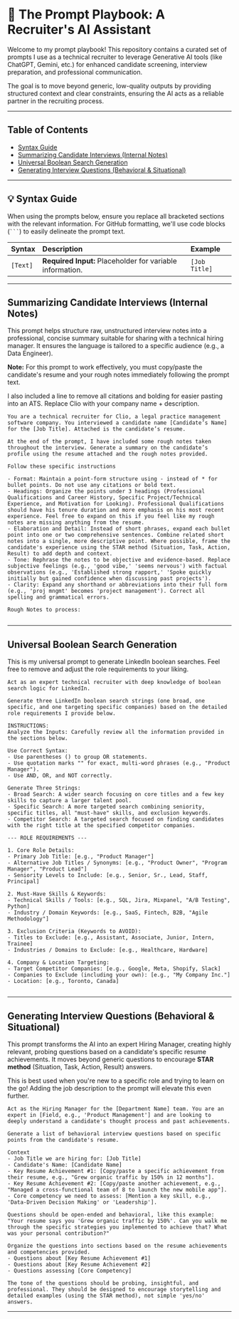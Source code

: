 # 🤖 The Prompt Playbook: A Recruiter's AI Assistant

Welcome to my prompt playbook! This repository contains a curated set of prompts I use as a technical recruiter to leverage Generative AI tools (like ChatGPT, Gemini, etc.) for enhanced candidate screening, interview preparation, and professional communication.

The goal is to move beyond generic, low-quality outputs by providing structured context and clear constraints, ensuring the AI acts as a reliable partner in the recruiting process.

-----

## Table of Contents

- [Syntax Guide](#-syntax-guide)
- [Summarizing Candidate Interviews (Internal Notes)](#summarizing-candidate-interviews-internal-notes)
- [Universal Boolean Search Generation](#universal-boolean-search-generation)
- [Generating Interview Questions (Behavioral & Situational)](#generating-interview-questions-behavioral--situational)

-----

## 💡 Syntax Guide

When using the prompts below, ensure you replace all bracketed sections with the relevant information. For GitHub formatting, we'll use code blocks (` ``` `) to easily delineate the prompt text.

| Syntax | Description | Example |
| :--- | :--- | :--- |
| `[Text]` | **Required Input:** Placeholder for variable information. | `[Job Title]` |

-----

## Summarizing Candidate Interviews (Internal Notes)

This prompt helps structure raw, unstructured interview notes into a professional, concise summary suitable for sharing with a technical hiring manager. It ensures the language is tailored to a specific audience (e.g., a Data Engineer).

**Note:** For this prompt to work effectively, you must copy/paste the candidate's resume and your rough notes immediately following the prompt text.

I also included a line to remove all citations and bolding for easier pasting into an ATS. Replace Clio with your company name + description.

```
You are a technical recruiter for Clio, a legal practice management software company. You interviewed a candidate name [Candidate’s Name] for the [Job Title]. Attached is the candidate’s resume.

At the end of the prompt, I have included some rough notes taken throughout the interview. Generate a summary on the candidate’s profile using the resume attached and the rough notes provided. 

Follow these specific instructions

- Format: Maintain a point-form structure using - instead of * for bullet points. Do not use any citations or bold text.
- Headings: Organize the points under 3 headings (Professional Qualifications and Career History, Specific Project/Technical Experience, and Motivation for Looking). Professional Qualifications should have his tenure duration and more emphasis on his most recent experience. Feel free to expand on this if you feel like my rough notes are missing anything from the resume.
- Elaboration and Detail: Instead of short phrases, expand each bullet point into one or two comprehensive sentences. Combine related short notes into a single, more descriptive point. Where possible, frame the candidate's experience using the STAR method (Situation, Task, Action, Result) to add depth and context.
- Tone: Rephrase the notes to be objective and evidence-based. Replace subjective feelings (e.g., 'good vibe,' 'seems nervous') with factual observations (e.g., 'Established strong rapport,' 'Spoke quickly initially but gained confidence when discussing past projects').
- Clarity: Expand any shorthand or abbreviations into their full form (e.g., 'proj mngmt' becomes 'project management'). Correct all spelling and grammatical errors.

Rough Notes to process:


```

-----

## Universal Boolean Search Generation

This is my universal prompt to generate LinkedIn boolean searches. Feel free to remove and adjust the role requirements to your liking.

```
Act as an expert technical recruiter with deep knowledge of boolean search logic for LinkedIn.

Generate three LinkedIn boolean search strings (one broad, one specific, and one targeting specific companies) based on the detailed role requirements I provide below.

INSTRUCTIONS:
Analyze the Inputs: Carefully review all the information provided in the sections below.

Use Correct Syntax:
- Use parentheses () to group OR statements.
- Use quotation marks "" for exact, multi-word phrases (e.g., "Product Manager").
- Use AND, OR, and NOT correctly.

Generate Three Strings:
- Broad Search: A wider search focusing on core titles and a few key skills to capture a larger talent pool.
- Specific Search: A more targeted search combining seniority, specific titles, all "must-have" skills, and exclusion keywords.
- Competitor Search: A targeted search focused on finding candidates with the right title at the specified competitor companies.

--- ROLE REQUIREMENTS ---

1. Core Role Details:
- Primary Job Title: [e.g., "Product Manager"]
- Alternative Job Titles / Synonyms: [e.g., "Product Owner", "Program Manager", "Product Lead"]
- Seniority Levels to Include: [e.g., Senior, Sr., Lead, Staff, Principal]

2. Must-Have Skills & Keywords:
- Technical Skills / Tools: [e.g., SQL, Jira, Mixpanel, "A/B Testing", Python]
- Industry / Domain Keywords: [e.g., SaaS, Fintech, B2B, "Agile Methodology"]

3. Exclusion Criteria (Keywords to AVOID):
- Titles to Exclude: [e.g., Assistant, Associate, Junior, Intern, Trainee]
- Industries / Domains to Exclude: [e.g., Healthcare, Hardware]

4. Company & Location Targeting:
- Target Competitor Companies: [e.g., Google, Meta, Shopify, Slack]
- Companies to Exclude (including your own): [e.g., "My Company Inc."]
- Location: [e.g., Toronto, Canada]


```

-----

## Generating Interview Questions (Behavioral & Situational)

This prompt transforms the AI into an expert Hiring Manager, creating highly relevant, probing questions based on a candidate's specific resume achievements. It moves beyond generic questions to encourage **STAR method** (Situation, Task, Action, Result) answers.

This is best used when you're new to a specific role and trying to learn on the go! Adding the job description to the prompt will elevate this even further.

```
Act as the Hiring Manager for the [Department Name] team. You are an expert in [Field, e.g., 'Product Management'] and are looking to deeply understand a candidate's thought process and past achievements.

Generate a list of behavioral interview questions based on specific points from the candidate's resume.

Context
- Job Title we are hiring for: [Job Title]
- Candidate's Name: [Candidate Name]
- Key Resume Achievement #1: [Copy/paste a specific achievement from their resume, e.g., "Grew organic traffic by 150% in 12 months"].
- Key Resume Achievement #2: [Copy/paste another achievement, e.g., "Managed a cross-functional team of 8 to launch the new mobile app"].
- Core competency we need to assess: [Mention a key skill, e.g., 'Data-Driven Decision Making' or 'Leadership'].

Questions should be open-ended and behavioral, like this example: "Your resume says you 'Grew organic traffic by 150%'. Can you walk me through the specific strategies you implemented to achieve that? What was your personal contribution?"

Organize the questions into sections based on the resume achievements and competencies provided.
- Questions about [Key Resume Achievement #1]
- Questions about [Key Resume Achievement #2]
- Questions assessing [Core Competency]

The tone of the questions should be probing, insightful, and professional. They should be designed to encourage storytelling and detailed examples (using the STAR method), not simple 'yes/no' answers.
```

-----
